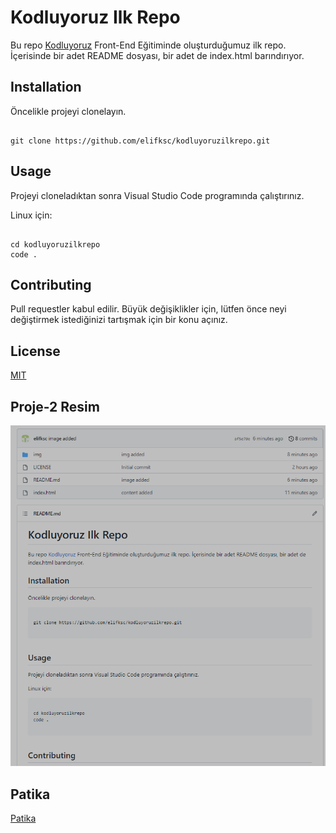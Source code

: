 # Kodluyoruz Ilk Repo
Bu repo [Kodluyoruz](<https://kodluyoruz.org/tr/kodluyoruz/>) Front-End Eğitiminde oluşturduğumuz ilk repo. İçerisinde bir adet README dosyası, bir adet de index.html barındırıyor.

## Installation
Öncelikle projeyi clonelayın.

```

git clone https://github.com/elifksc/kodluyoruzilkrepo.git

```

## Usage

Projeyi cloneladıktan sonra Visual Studio Code programında çalıştırınız.

Linux için:
 
 ```

cd kodluyoruzilkrepo
code .

```


## Contributing

Pull requestler kabul edilir. Büyük değişiklikler için, lütfen önce neyi değiştirmek istediğinizi tartışmak için bir konu açınız.

## License
[MIT](<https://choosealicense.com/licenses/mit/>)

## Proje-2 Resim

![proje2](img/repo.png)

## Patika
[Patika](<www.patika.dev>)